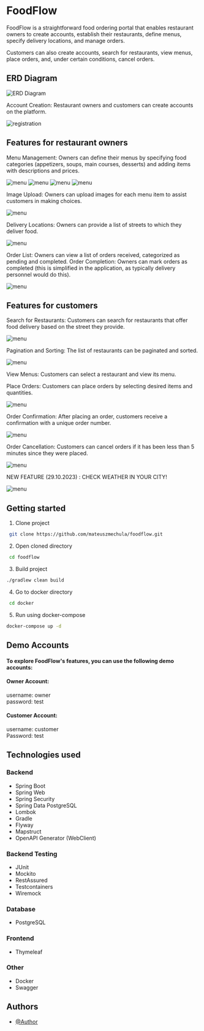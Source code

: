 # FoodFlow

FoodFlow is a straightforward food ordering portal that enables restaurant owners to create accounts, establish their
restaurants, define menus, specify delivery locations, and manage orders.

Customers can also create accounts, search for restaurants,
view menus, place orders, and, under certain conditions,
cancel orders.

## ERD Diagram

![ERD Diagram](src/main/resources/ui-images/diagramERD-foodflow.png)

Account Creation: Restaurant owners and customers can create accounts on the platform.

![registration](src/main/resources/ui-images/registration-form.png)

## Features for restaurant owners

Menu Management: Owners can define their menus by specifying food categories (appetizers, soups, main courses,
desserts) and adding items with descriptions and prices.

![menu](src/main/resources/ui-images/owner-ui-images/owner-restaurant.png)
![menu](src/main/resources/ui-images/owner-ui-images/owner-menu.png)
![menu](src/main/resources/ui-images/owner-ui-images/owner-category.png)
![menu](src/main/resources/ui-images/owner-ui-images/owner-restaurantdetails.png)

Image Upload: Owners can upload images for each menu item to assist customers in making choices.

![menu](src/main/resources/ui-images/owner-ui-images/owner-item.png)

Delivery Locations: Owners can provide a list of streets to which they deliver food.

![menu](src/main/resources/ui-images/owner-ui-images/owner-delivery-address.png)

Order List: Owners can view a list of orders received, categorized as pending and completed.
Order Completion: Owners can mark orders as completed (this is simplified in the application,
as typically delivery personnel would do this).

![menu](src/main/resources/ui-images/owner-ui-images/owner-check-orders.png)

## Features for customers

Search for Restaurants: Customers can search for restaurants that offer food delivery based on the street they provide.

![menu](src/main/resources/ui-images/customer-ui-images/customer-search-restaurants.png)

Pagination and Sorting: The list of restaurants can be paginated and sorted.

![menu](src/main/resources/ui-images/customer-ui-images/customer-matching-restaurants.png)

View Menus: Customers can select a restaurant and view its menu.

Place Orders: Customers can place orders by selecting desired items and quantities.

![menu](src/main/resources/ui-images/customer-ui-images/customer-order-form.png)

Order Confirmation: After placing an order, customers receive a confirmation with a unique order number.

![menu](src/main/resources/ui-images/customer-ui-images/customer-order-information.png)

Order Cancellation: Customers can cancel orders if it has been less than 5 minutes since they were placed.

![menu](src/main/resources/ui-images/customer-ui-images/customercheckorder.png)

NEW FEATURE (29.10.2023) : CHECK WEATHER IN YOUR CITY!

![menu](src/main/resources/ui-images/customer-ui-images/customer-weatherapi.png)

## Getting started

1. Clone project

  ``` bash      
   git clone https://github.com/mateuszmechula/foodflow.git
  ```

2. Open cloned directory

  ``` bash      
   cd foodflow
  ```

3. Build project

  ``` bash
  ./gradlew clean build
  ```

4. Go to docker directory

  ``` bash      
   cd docker
  ```

5. Run using docker-compose

  ``` bash
  docker-compose up -d
  ```

## Demo Accounts

#### To explore FoodFlow's features, you can use the following demo accounts:

#### Owner Account:

username: owner <br>
password: test

#### Customer Account:

username: customer <br>
Password: test

## Technologies used

### Backend

- Spring Boot
- Spring Web
- Spring Security
- Spring Data PostgreSQL
- Lombok
- Gradle
- Flyway
- Mapstruct
- OpenAPI Generator (WebClient)

### Backend Testing

- JUnit
- Mockito
- RestAssured
- Testcontainers
- Wiremock

### Database

- PostgreSQL

### Frontend

- Thymeleaf

### Other

- Docker
- Swagger

## Authors

- [@Author](https://www.github.com/MateuszMechula)
